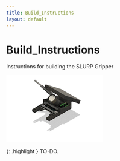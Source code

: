 ```yaml
---
title: Build_Instructions
layout: default
---
```


# Build_Instructions
Instructions for building the SLURP Gripper

<p><IMG SRC="images/Other_Gripper_Video_V1_AdobeExpress.gif"></p>
{: .highlight }
TO-DO.
